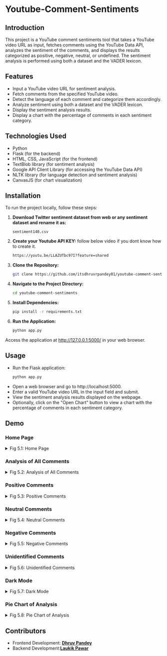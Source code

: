 # Youtube-Comment-Sentiments
## Introduction
This project is a YouTube comment sentiments tool that takes a YouTube video URL as input, fetches comments using the YouTube Data API, analyzes the sentiment of the comments, and displays the results categorized as positive, negative, neutral, or undefined. The sentiment analysis is performed using both a dataset and the VADER lexicon.

## Features
- Input a YouTube video URL for sentiment analysis.
- Fetch comments from the specified YouTube video.
- Detect the language of each comment and categorize them accordingly.
- Analyze sentiment using both a dataset and the VADER lexicon.
- Display the sentiment analysis results.
- Display a chart with the percentage of comments in each sentiment category.

## Technologies Used
- Python
- Flask (for the backend)
- HTML, CSS, JavaScript (for the frontend)
- TextBlob library (for sentiment analysis)
- Google API Client Library (for accessing the YouTube Data API)
- NLTK library (for language detection and sentiment analysis)
- CanvasJS (for chart visualization)

## Installation

To run the project locally, follow these steps:
1. **Download Twitter sentiment dataset from web or any sentiment dataset and rename it as:**
   ```bas
   sentiment140.csv 
2. **Create your Youtube API KEY:**
   follow below video if you dont know how to create it. 
   ``` bash
   https://youtu.be/LLAZUTbc97I?feature=shared
3. **Clone the Repository:**
   ```bash
   git clone https://github.com/itsdhruvrpandey01/youtube-comment-sentiments/
   ```

4. **Navigate to the Project Directory:**
   ```bash
   cd youtube-comment-sentiments
   ```

5. **Install Dependencies:**
   ```bash
   pip install -r requirements.txt
   ```

6. **Run the Application:**
   ```bash
   python app.py
   ```

Access the application at http://127.0.0.1:5000/ in your web browser.

## Usage
- Run the Flask application:
  ```bash
  python app.py
- Open a web browser and go to http://localhost:5000.
- Enter a valid YouTube video URL in the input field and submit.
- View the sentiment analysis results displayed on the webpage.
- Optionally, click on the "Open Chart" button to view a chart with the percentage of comments in each sentiment category.

## Demo
### Home Page
<details>
  <summary>Fig 5.1: Home Page</summary>
  <img src="https://github.com/itsdhruvrpandey01/youtube-comment-sentiments/assets/130044341/abe885d0-fba0-45d7-a368-58cebda908da" alt="Home Page">
  <p>Home Page of the application serves as the initial landing page where users can enter the URL of a YouTube video.</p>
</details>

### Analysis of All Comments
<details>
  <summary>Fig 5.2: Analysis of All Comments</summary>
  <img src="https://github.com/itsdhruvrpandey01/youtube-comment-sentiments/assets/130044341/945fa707-906f-4a7a-9153-feabe6a7f456" alt="Analysis of All Comments">
  <p>Analysis of all comments.</p>
</details>

### Positive Comments
<details>
  <summary>Fig 5.3: Positive Comments</summary>
  <img src="https://github.com/itsdhruvrpandey01/youtube-comment-sentiments/assets/130044341/f0c35627-4747-4262-a993-39b9c9aedc1c" alt="Positive Comments Analysis">
  <p>Analysis of all Positive comments.</p>
</details>

### Neutral Comments
<details>
  <summary>Fig 5.4: Neutral Comments</summary>
  <img src="https://github.com/itsdhruvrpandey01/youtube-comment-sentiments/assets/130044341/ab4dfe84-fb53-417a-ac33-93273d00e7cf" alt="Neutral Comments Analysis">
  <p>Analysis of all Neutral comments.</p>
</details>

### Negative Comments
<details>
  <summary>Fig 5.5: Negative Comments</summary>
  <img src="https://github.com/itsdhruvrpandey01/youtube-comment-sentiments/assets/130044341/22941f0a-d904-4435-9321-db00ecb88605" alt="Negative Comments Analysis">
  <p>Analysis of all Negative comments.</p>
</details>

### Unidentified Comments
<details>
  <summary>Fig 5.6: Unidentified Comments</summary>
  <img src="https://github.com/itsdhruvrpandey01/youtube-comment-sentiments/assets/130044341/83d64c5b-f2d2-41d2-9b8e-608d9f13f339" alt="Unidentified Comments Analysis">
  <p>Analysis of all Unidentified comments.</p>
</details>

### Dark Mode
<details>
  <summary>Fig 5.7: Dark Mode</summary>
  <img src="https://github.com/itsdhruvrpandey01/youtube-comment-sentiments/assets/130044341/10ff2e7b-216b-4d4f-afe3-3f86ad8b1f5b" alt="Dark Mode">
  <p>Dark mode view of the application.</p>
</details>

### Pie Chart of Analysis
<details>
  <summary>Fig 5.8: Pie Chart of Analysis</summary>
  <img src="https://github.com/itsdhruvrpandey01/youtube-comment-sentiments/assets/130044341/57dcc20e-0219-4836-86d9-116aec5d5217" alt="Pie Chart">
  <p>Pie Chart showing the analysis of comments by category.</p>
</details>

## Contributors

- Frontend Development: **[Dhruv Pandey](https://github.com/itsdhruvrpandey01)**
- Backend Development:**[Laukik Pawar](https://github.com/Laukik-Pawar)**
